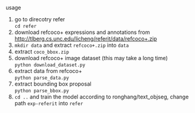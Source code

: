 usage  
1. go to direcotry refer  
`cd refer`  
2. download refcoco+ expressions and annotations from http://tlberg.cs.unc.edu/licheng/referit/data/refcoco+.zip  
3. `mkdir data` and extract `refcoco+.zip` into `data`  
4. extract `coco_bbox.zip`  
5. download refcoco+ image dataset (this may take a long time)  
`python download_dataset.py`  
6. extract data from refcoco+  
`python parse_data.py`  
7. extract bounding box proposal  
`python parse_bbox.py`  
8. `cd ..` and train the model according to ronghang/text_objseg, change path `exp-referit` into `refer`

